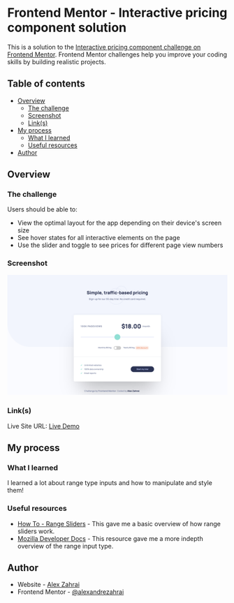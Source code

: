 # Frontend Mentor - Interactive pricing component solution

This is a solution to the [Interactive pricing component challenge on Frontend Mentor](https://www.frontendmentor.io/challenges/interactive-pricing-component-t0m8PIyY8). Frontend Mentor challenges help you improve your coding skills by building realistic projects.

## Table of contents

- [Overview](#overview)
  - [The challenge](#the-challenge)
  - [Screenshot](#screenshot)
  - [Link(s)](#links)
- [My process](#my-process)
  - [What I learned](#what-i-learned)
  - [Useful resources](#useful-resources)
- [Author](#author)

## Overview

### The challenge

Users should be able to:

- View the optimal layout for the app depending on their device's screen size
- See hover states for all interactive elements on the page
- Use the slider and toggle to see prices for different page view numbers

### Screenshot

![Design preview for the Interactive pricing component coding challenge](/public/desktop-live-screenshot.png)

### Link(s)

Live Site URL: [Live Demo](https://interactive-pricing-component-tailwind.vercel.app/)

## My process

### What I learned

I learned a lot about range type inputs and how to manipulate and style them!

### Useful resources

- [How To - Range Sliders](https://www.w3schools.com/howto/howto_js_rangeslider.asp) - This gave me a basic overview of how range sliders work.
- [Mozilla Developer Docs](https://developer.mozilla.org/en-US/docs/Web/HTML/Element/input/range) - This resource gave me a more indepth overview of the range input type.

## Author

- Website - [Alex Zahrai](https://alexandre-zahrai.vercel.app/)
- Frontend Mentor - [@alexandrezahrai](https://www.frontendmentor.io/profile/alexandrezahrai)

